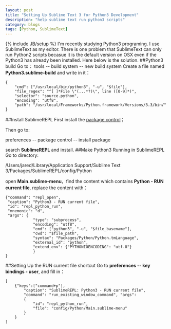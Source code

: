 ```yaml
---
layout: post
title: "Setting Up Sublime Text 3 for Python3 Development"
description: "help sublime text run python3 scripts"
category: blogs
tags: [Python, SublimeText]
---
```

{% include JB/setup %}
I'm recently studying Python3 programing. I use SublimeText as my editor. There is one problem that SublimeText can only run Python2 scripts becasue it is the default version on OSX even if the Python3 has already been installed. Here below is the solution.
##Python3 build
Go to：
tools -- build system -- new build system
Create a file named **Python3.sublime-build** and write in it：
```
{
    "cmd": ["/usr/local/bin/python3", "-u", "$file"],
    "file_regex": "^[ ]*File \"(...*?)\", line ([0-9]*)",
    "selector": "source.python",
    "encoding": "utf8",
    "path": "/usr/local/Frameworks/Python.framework/Versions/3.3/bin/"
}
```
##Install SublimeREPL
First install the [package control](https://sublime.wbond.net/installation#st3)；

Then go to: 

preferences -- package control -- install package 

search **SublimeREPL** and install.
##Make Python3 Running in SublimeREPL
Go to directory: 

/Users/jared/Library/Application Support/Sublime Text 3/Packages/SublimeREPL/config/Python

open **Main.sublime-menu**，find the content which contains **Python - RUN current file**, replace the content with：
```
{"command": "repl_open",
 "caption": "Python3 - RUN current file",
 "id": "repl_python_run",
 "mnemonic": "d",
 "args": {
            "type": "subprocess",
            "encoding": "utf8",
            "cmd": ["python3", "-u", "$file_basename"],
            "cwd": "$file_path",
            "syntax": "Packages/Python/Python.tmLanguage",
            "external_id": "python",
            "extend_env": {"PYTHONIOENCODING": "utf-8"}
            }
}
```
##Setting Up the RUN current file shortcut
Go to **preferences -- key bindings - user**, and fill in：
```
[ 
    {"keys":["command+p"],
        "caption": "SublimeREPL: Python3 - RUN current file",
        "command": "run_existing_window_command", "args":
        {
            "id": "repl_python_run",
            "file": "config/Python/Main.sublime-menu"
        }
    }
]
```
